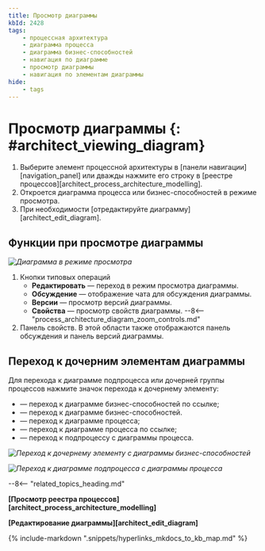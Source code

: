 ```yaml
---
title: Просмотр диаграммы
kbId: 2428
tags:
    - процессная архитектура
    - диаграмма процесса
    - диаграмма бизнес-способностей
    - навигация по диаграмме
    - просмотр диаграммы
    - навигация по элементам диаграммы
hide:
    - tags
---
```


# Просмотр диаграммы {: #architect_viewing_diagram}

1. Выберите элемент процессной архитектуры в [панели навигации][navigation_panel] или дважды нажмите его строку в [реестре процессов][architect_process_architecture_modelling].
2. Откроется диаграмма процесса или бизнес-способностей в режиме просмотра.
3. При необходимости [отредактируйте диаграмму][architect_edit_diagram].

## Функции при просмотре диаграммы

*![Диаграмма в режиме просмотра](process_architecture_modeling_view_diagram.png)*

1. Кнопки типовых операций
    * **Редактировать** <i class="fa-light fa-pen-nib"></i> — переход в режим просмотра диаграммы.
    * **Обсуждение** <i class="fa-light fa-comment-dots"></i> — отображение чата для обсуждения диаграммы.
    * **Версии** <i class="fa-light fa-code-branch"></i> — просмотр версий диаграммы.
    * **Свойства** <i class="fa-light fa-sidebar-flip"></i> — просмотр свойств диаграммы.
--8<-- "process_architecture_diagram_zoom_controls.md"
4. Панель свойств. В этой области также отображаются панель обсуждения и панель версий диаграммы.

<!--navigating-to-child-start-->

## Переход к дочерним элементам диаграммы

Для перехода к диаграмме подпроцесса или дочерней группы процессов нажмите значок перехода к дочернему элементу:

* <i class="fa-light fa-diagram-subtask"></i> <i class="fa-light fa-square-plus"></i> — переход к диаграмме бизнес-способностей по ссылке;
* <i class="fa-light fa-list-tree"></i> <i class="fa-light fa-square-plus"></i> — переход к диаграмме бизнес-способностей.
* <i class="fa-light fa-diagram-nested"></i> — переход к диаграмме процесса;
* <i class="fa-light fa-code-compare"></i> — переход к диаграмме процесса по ссылке;
* <i class="fa-light fa-square-plus"></i> — переход к подпроцессу с диаграммы процесса.

*![Переход к дочернему элементу с диаграммы бизнес-способностей](img/diagram_navigating_to_child_element.png)*

*![Переход к диаграмме подпроцесса с диаграммы процесса](img/diagram_navigating_to_subprocess.png)*

<!--navigating-to-child-end-->

--8<-- "related_topics_heading.md"

**[Просмотр реестра процессов][architect_process_architecture_modelling]**

**[Редактирование диаграммы][architect_edit_diagram]**

{% include-markdown ".snippets/hyperlinks_mkdocs_to_kb_map.md" %}
